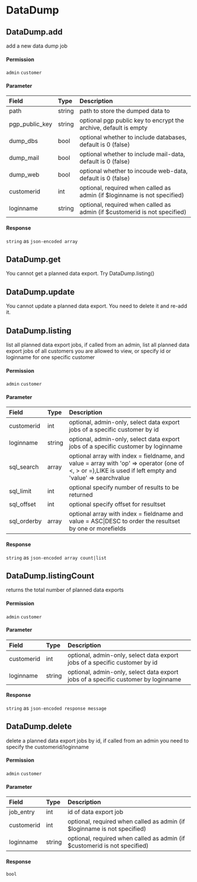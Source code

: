 # DataDump

## DataDump.add

add a new data dump job

#### Permission

`admin` `customer`

#### Parameter

| Field | Type | Description |
| :--- | :--- | :--- |
| path | string | path to store the dumped data to |
| pgp_public_key | string | optional pgp public key to encrypt the archive, default is empty |
| dump_dbs | bool | optional whether to include databases, default is 0 (false) |
| dump_mail | bool | optional whether to include mail-data, default is 0 (false) |
| dump_web | bool | optional whether to incoude web-data, default is 0 (false) |
| customerid | int | optional, required when called as admin (if $loginname is not specified) |
| loginname | string | optional, required when called as admin (if $customerid is not specified) |

#### Response

`string` as `json-encoded array`

## DataDump.get

You cannot get a planned data export. Try DataDump.listing()

## DataDump.update

You cannot update a planned data export. You need to delete it and re-add it.

## DataDump.listing

list all planned data export jobs, if called from an admin, list all planned data export jobs of all customers you are allowed to view, or specify id or loginname for one specific customer

#### Permission

`admin` `customer`

#### Parameter

| Field | Type | Description |
| :--- | :--- | :--- |
| customerid | int | optional, admin-only, select data export jobs of a specific customer by id |
| loginname | string | optional, admin-only, select data export jobs of a specific customer by loginname |
| sql_search | array | optional array with index = fieldname, and value = array with 'op' => operator (one of <, > or =),LIKE is used if left empty and 'value' => searchvalue |
| sql_limit | int | optional specify number of results to be returned |
| sql_offset | int | optional specify offset for resultset |
| sql_orderby | array | optional array with index = fieldname and value = ASC\|DESC to order the resultset by one or morefields |

#### Response

`string` as `json-encoded array count|list`

## DataDump.listingCount

returns the total number of planned data exports

#### Permission

`admin` `customer`

#### Parameter

| Field | Type | Description |
| :--- | :--- | :--- |
| customerid | int | optional, admin-only, select data export jobs of a specific customer by id |
| loginname | string | optional, admin-only, select data export jobs of a specific customer by loginname |

#### Response

`string` as `json-encoded response message`

## DataDump.delete

delete a planned data export jobs by id, if called from an admin you need to specify the customerid/loginname

#### Permission

`admin` `customer`

#### Parameter

| Field | Type | Description |
| :--- | :--- | :--- |
| job_entry | int | id of data export job |
| customerid | int | optional, required when called as admin (if $loginname is not specified) |
| loginname | string | optional, required when called as admin (if $customerid is not specified) |

#### Response

`bool`